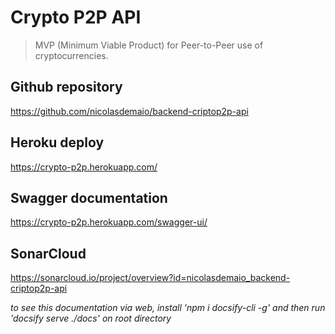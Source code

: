 # Crypto P2P API

> MVP (Minimum Viable Product) for Peer-to-Peer use of cryptocurrencies.

## Github repository
https://github.com/nicolasdemaio/backend-criptop2p-api

## Heroku deploy
https://crypto-p2p.herokuapp.com/

## Swagger documentation 
https://crypto-p2p.herokuapp.com/swagger-ui/

## SonarCloud
https://sonarcloud.io/project/overview?id=nicolasdemaio_backend-criptop2p-api


_to see this documentation via web, install 'npm i docsify-cli -g' and then run 'docsify serve ./docs' on root directory_